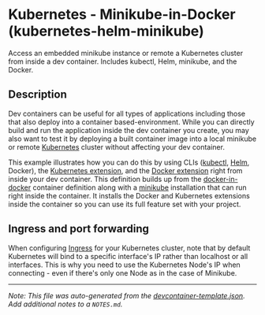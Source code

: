 
# Kubernetes - Minikube-in-Docker (kubernetes-helm-minikube)

Access an embedded minikube instance or remote a Kubernetes cluster from inside a dev container. Includes kubectl, Helm, minikube, and the Docker.



## Description

Dev containers can be useful for all types of applications including those that also deploy into a container based-environment. While you can directly build and run the application inside the dev container you create, you may also want to test it by deploying a built container image into a local minikube or remote [Kubernetes](https://kubernetes.io/) cluster without affecting your dev container.

This example illustrates how you can do this by using CLIs ([kubectl](https://kubernetes.io/docs/reference/kubectl/overview/), [Helm](https://helm.sh), Docker), the [Kubernetes extension](https://marketplace.visualstudio.com/items?itemName=ms-kubernetes-tools.vscode-kubernetes-tools), and the [Docker extension](https://marketplace.visualstudio.com/items?itemName=ms-azuretools.vscode-docker) right from inside your dev container.  This definition builds up from the [docker-in-docker](../docker-in-docker) container definition along with a [minikube](https://minikube.sigs.k8s.io/docs/) installation that can run right inside the container. It installs the Docker and Kubernetes extensions inside the container so you can use its full feature set with your project.

## Ingress and port forwarding

When configuring [Ingress](https://kubernetes.io/docs/concepts/services-networking/ingress/) for your Kubernetes cluster, note that by default Kubernetes will bind to a specific interface's IP rather than localhost or all interfaces. This is why you need to use the Kubernetes Node's IP when connecting - even if there's only one Node as in the case of Minikube.

---

_Note: This file was auto-generated from the [devcontainer-template.json](https://github.com/igecloudsdev/.creativeclouds/blob/main/src/kubernetes-helm-minikube/devcontainer-template.json).  Add additional notes to a `NOTES.md`._
